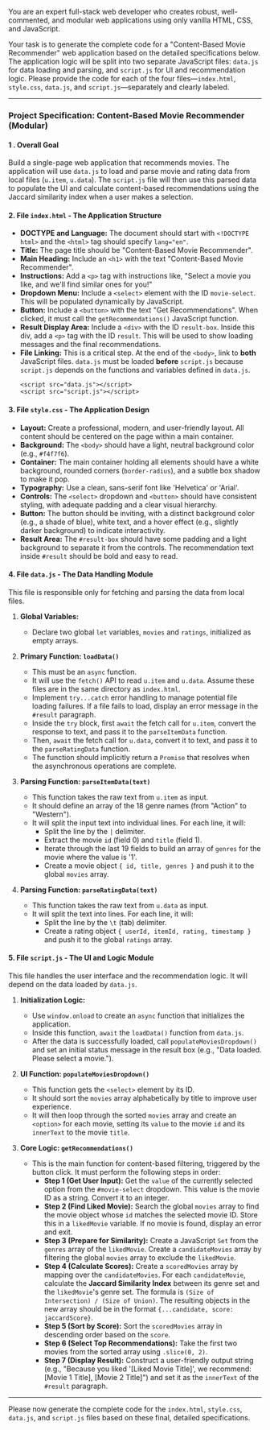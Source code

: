 You are an expert full-stack web developer who creates robust, well-commented, and modular web applications using only vanilla HTML, CSS, and JavaScript.

Your task is to generate the complete code for a "Content-Based Movie Recommender" web application based on the detailed specifications below. The application logic will be split into two separate JavaScript files: `data.js` for data loading and parsing, and `script.js` for UI and recommendation logic. Please provide the code for each of the four files—`index.html`, `style.css`, `data.js`, and `script.js`—separately and clearly labeled.

---

### **Project Specification: Content-Based Movie Recommender (Modular)**

#### **1 . Overall Goal**

Build a single-page web application that recommends movies. The application will use `data.js` to load and parse movie and rating data from local files (`u.item`, `u.data`). The `script.js` file will then use this parsed data to populate the UI and calculate content-based recommendations using the Jaccard similarity index when a user makes a selection.

#### **2. File `index.html` - The Application Structure**

-   **DOCTYPE and Language:** The document should start with `<!DOCTYPE html>` and the `<html>` tag should specify `lang="en"`.
-   **Title:** The page title should be "Content-Based Movie Recommender".
-   **Main Heading:** Include an `<h1>` with the text "Content-Based Movie Recommender".
-   **Instructions:** Add a `<p>` tag with instructions like, "Select a movie you like, and we'll find similar ones for you!"
-   **Dropdown Menu:** Include a `<select>` element with the ID `movie-select`. This will be populated dynamically by JavaScript.
-   **Button:** Include a `<button>` with the text "Get Recommendations". When clicked, it must call the `getRecommendations()` JavaScript function.
-   **Result Display Area:** Include a `<div>` with the ID `result-box`. Inside this div, add a `<p>` tag with the ID `result`. This will be used to show loading messages and the final recommendations.
-   **File Linking:** This is a critical step. At the end of the `<body>`, link to **both** JavaScript files. `data.js` must be loaded **before** `script.js` because `script.js` depends on the functions and variables defined in `data.js`.
    ```
    <script src="data.js"></script>
    <script src="script.js"></script>
    ```

#### **3. File `style.css` - The Application Design**

-   **Layout:** Create a professional, modern, and user-friendly layout. All content should be centered on the page within a main container.
-   **Background:** The `<body>` should have a light, neutral background color (e.g., `#f4f7f6`).
-   **Container:** The main container holding all elements should have a white background, rounded corners (`border-radius`), and a subtle box shadow to make it pop.
-   **Typography:** Use a clean, sans-serif font like 'Helvetica' or 'Arial'.
-   **Controls:** The `<select>` dropdown and `<button>` should have consistent styling, with adequate padding and a clear visual hierarchy.
-   **Button:** The button should be inviting, with a distinct background color (e.g., a shade of blue), white text, and a hover effect (e.g., slightly darker background) to indicate interactivity.
-   **Result Area:** The `#result-box` should have some padding and a light background to separate it from the controls. The recommendation text inside `#result` should be bold and easy to read.

#### **4. File `data.js` - The Data Handling Module**

This file is responsible only for fetching and parsing the data from local files.

1.  **Global Variables:**
    -   Declare two global `let` variables, `movies` and `ratings`, initialized as empty arrays.

2.  **Primary Function: `loadData()`**
    -   This must be an `async` function.
    -   It will use the `fetch()` API to read `u.item` and `u.data`. Assume these files are in the same directory as `index.html`.
    -   Implement `try...catch` error handling to manage potential file loading failures. If a file fails to load, display an error message in the `#result` paragraph.
    -   Inside the `try` block, first `await` the fetch call for `u.item`, convert the response to text, and pass it to the `parseItemData` function.
    -   Then, `await` the fetch call for `u.data`, convert it to text, and pass it to the `parseRatingData` function.
    -   The function should implicitly return a `Promise` that resolves when the asynchronous operations are complete.

3.  **Parsing Function: `parseItemData(text)`**
    -   This function takes the raw text from `u.item` as input.
    -   It should define an array of the 18 genre names (from "Action" to "Western").
    -   It will split the input text into individual lines. For each line, it will:
        -   Split the line by the `|` delimiter.
        -   Extract the movie `id` (field 0) and `title` (field 1).
        -   Iterate through the last 19 fields to build an array of `genres` for the movie where the value is '1'.
        -   Create a movie object `{ id, title, genres }` and push it to the global `movies` array.

4.  **Parsing Function: `parseRatingData(text)`**
    -   This function takes the raw text from `u.data` as input.
    -   It will split the text into lines. For each line, it will:
        -   Split the line by the `\t` (tab) delimiter.
        -   Create a rating object `{ userId, itemId, rating, timestamp }` and push it to the global `ratings` array.

#### **5. File `script.js` - The UI and Logic Module**

This file handles the user interface and the recommendation logic. It will depend on the data loaded by `data.js`.

1.  **Initialization Logic:**
    -   Use `window.onload` to create an `async` function that initializes the application.
    -   Inside this function, `await` the `loadData()` function from `data.js`.
    -   After the data is successfully loaded, call `populateMoviesDropdown()` and set an initial status message in the result box (e.g., "Data loaded. Please select a movie.").

2.  **UI Function: `populateMoviesDropdown()`**
    -   This function gets the `<select>` element by its ID.
    -   It should sort the `movies` array alphabetically by title to improve user experience.
    -   It will then loop through the sorted `movies` array and create an `<option>` for each movie, setting its `value` to the movie `id` and its `innerText` to the movie `title`.

3.  **Core Logic: `getRecommendations()`**
    -   This is the main function for content-based filtering, triggered by the button click. It must perform the following steps in order:
        -   **Step 1 (Get User Input):** Get the `value` of the currently selected option from the `#movie-select` dropdown. This value is the movie ID as a string. Convert it to an integer.
        -   **Step 2 (Find Liked Movie):** Search the global `movies` array to find the movie object whose `id` matches the selected movie ID. Store this in a `likedMovie` variable. If no movie is found, display an error and exit.
        -   **Step 3 (Prepare for Similarity):** Create a JavaScript `Set` from the `genres` array of the `likedMovie`. Create a `candidateMovies` array by filtering the global `movies` array to exclude the `likedMovie`.
        -   **Step 4 (Calculate Scores):** Create a `scoredMovies` array by mapping over the `candidateMovies`. For each `candidateMovie`, calculate the **Jaccard Similarity Index** between its genre set and the `likedMovie`'s genre set. The formula is `(Size of Intersection) / (Size of Union)`. The resulting objects in the new array should be in the format `{...candidate, score: jaccardScore}`.
        -   **Step 5 (Sort by Score):** Sort the `scoredMovies` array in descending order based on the `score`.
        -   **Step 6 (Select Top Recommendations):** Take the first two movies from the sorted array using `.slice(0, 2)`.
        -   **Step 7 (Display Result):** Construct a user-friendly output string (e.g., "Because you liked '[Liked Movie Title]', we recommend: [Movie 1 Title], [Movie 2 Title]") and set it as the `innerText` of the `#result` paragraph.

---
Please now generate the complete code for the `index.html`, `style.css`, `data.js`, and `script.js` files based on these final, detailed specifications.
